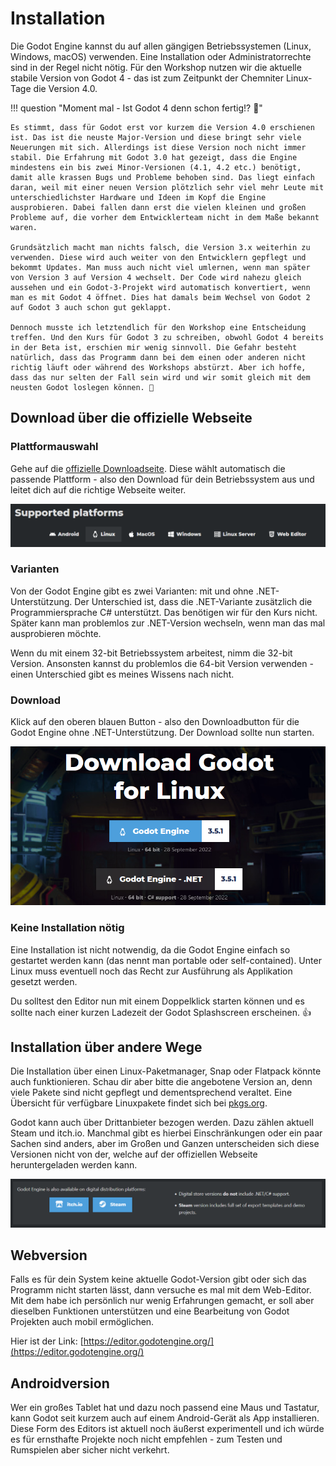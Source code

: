 # Installation

Die Godot Engine kannst du auf allen gängigen Betriebssystemen (Linux, Windows, macOS) verwenden. Eine Installation oder Administratorrechte sind in der Regel nicht nötig. Für den Workshop nutzen wir die aktuelle stabile Version von Godot 4 - das ist zum Zeitpunkt der Chemniter Linux-Tage die Version 4.0.

!!! question "Moment mal - Ist Godot 4 denn schon fertig!? :thinking:"

    Es stimmt, dass für Godot erst vor kurzem die Version 4.0 erschienen ist. Das ist die neuste Major-Version und diese bringt sehr viele Neuerungen mit sich. Allerdings ist diese Version noch nicht immer stabil. Die Erfahrung mit Godot 3.0 hat gezeigt, dass die Engine mindestens ein bis zwei Minor-Versionen (4.1, 4.2 etc.) benötigt, damit alle krassen Bugs und Probleme behoben sind. Das liegt einfach daran, weil mit einer neuen Version plötzlich sehr viel mehr Leute mit unterschiedlichster Hardware und Ideen im Kopf die Engine ausprobieren. Dabei fallen dann erst die vielen kleinen und großen Probleme auf, die vorher dem Entwicklerteam nicht in dem Maße bekannt waren.

    Grundsätzlich macht man nichts falsch, die Version 3.x weiterhin zu verwenden. Diese wird auch weiter von den Entwicklern gepflegt und bekommt Updates. Man muss auch nicht viel umlernen, wenn man später von Version 3 auf Version 4 wechselt. Der Code wird nahezu gleich aussehen und ein Godot-3-Projekt wird automatisch konvertiert, wenn man es mit Godot 4 öffnet. Dies hat damals beim Wechsel von Godot 2 auf Godot 3 auch schon gut geklappt.

    Dennoch musste ich letztendlich für den Workshop eine Entscheidung treffen. Und den Kurs für Godot 3 zu schreiben, obwohl Godot 4 bereits in der Beta ist, erschien mir wenig sinnvoll. Die Gefahr besteht natürlich, dass das Programm dann bei dem einen oder anderen nicht richtig läuft oder während des Workshops abstürzt. Aber ich hoffe, dass das nur selten der Fall sein wird und wir somit gleich mit dem neusten Godot loslegen können. 🚀

## Download über die offizielle Webseite

### Plattformauswahl

Gehe auf die [offizielle Downloadseite](https://godotengine.org/download). Diese wählt automatisch die passende Plattform - also den Download für dein Betriebssystem aus und leitet dich auf die richtige Webseite weiter.

![Betriebssysteme auf der Downloadseite](../assets/introduction/installation/supported_platforms.png)

### Varianten

Von der Godot Engine gibt es zwei Varianten: mit und ohne .NET-Unterstützung. Der Unterschied ist, dass die .NET-Variante zusätzlich die Programmiersprache C# unterstützt. Das benötigen wir für den Kurs nicht. Später kann man problemlos zur .NET-Version wechseln, wenn man das mal ausprobieren möchte.

Wenn du mit einem 32-bit Betriebssystem arbeitest, nimm die 32-bit Version. Ansonsten kannst du problemlos die 64-bit Version verwenden - einen Unterschied gibt es meines Wissens nach nicht.

### Download

Klick auf den oberen blauen Button - also den Downloadbutton für die Godot Engine ohne .NET-Unterstützung. Der Download sollte nun starten.

![Godot Versionen](../assets/introduction/installation/download_versionen.png)

### Keine Installation nötig

Eine Installation ist nicht notwendig, da die Godot Engine einfach so gestartet werden kann (das nennt man portable oder self-contained). Unter Linux muss eventuell noch das Recht zur Ausführung als Applikation gesetzt werden.

Du solltest den Editor nun mit einem Doppelklick starten können und es sollte nach einer kurzen Ladezeit der Godot Splashscreen erscheinen. 👍

## Installation über andere Wege

Die Installation über einen Linux-Paketmanager, Snap oder Flatpack könnte auch funktionieren. Schau dir aber bitte die angebotene Version an, denn viele Pakete sind nicht gepflegt und dementsprechend veraltet. Eine Übersicht für verfügbare Linuxpakete findet sich bei [pkgs.org](https://pkgs.org/search/?q=godot).

Godot kann auch über Drittanbieter bezogen werden. Dazu zählen aktuell Steam und itch.io. Manchmal gibt es hierbei Einschränkungen oder ein paar Sachen sind anders, aber im Großen und Ganzen unterscheiden sich diese Versionen nicht von der, welche auf der offiziellen Webseite heruntergeladen werden kann.

![Drittanbieter](../assets/introduction/installation/third_party.png)

## Webversion

Falls es für dein System keine aktuelle Godot-Version gibt oder sich das Programm nicht starten lässt, dann versuche es mal mit dem Web-Editor. Mit dem habe ich persönlich nur wenig Erfahrungen gemacht, er soll aber dieselben Funktionen unterstützen und eine Bearbeitung von Godot Projekten auch mobil ermöglichen.

Hier ist der Link: [https://editor.godotengine.org/](https://editor.godotengine.org/)

## Androidversion

Wer ein großes Tablet hat und dazu noch passend eine Maus und Tastatur, kann Godot seit kurzem auch auf einem Android-Gerät als App installieren. Diese Form des Editors ist aktuell noch äußerst experimentell und ich würde es für ernsthafte Projekte noch nicht empfehlen - zum Testen und Rumspielen aber sicher nicht verkehrt.
